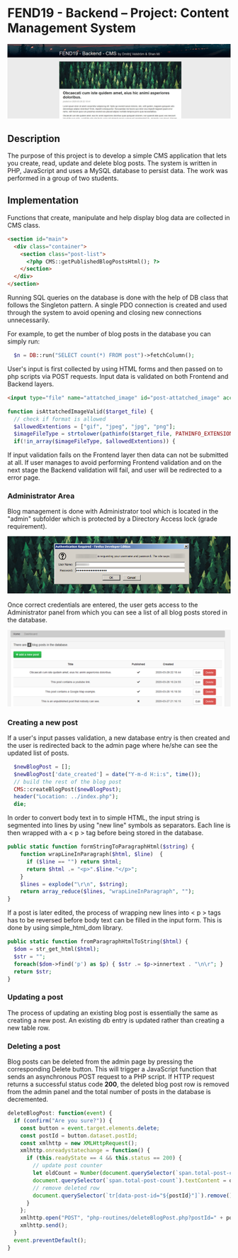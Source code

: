 # FEND19 - Backend – Project: Content Management System

![preview](readme/cms-preview.jpg)

## Description

The purpose of this project is to develop a simple CMS application that lets you create, read, update and delete blog posts. The system is written in PHP, JavaScript and uses a MySQL database to persist data. The work was performed in a group of two students.

## Implementation

Functions that create, manipulate and help display blog data are collected in CMS class.

```html
<section id="main">
  <div class="container">
    <section class="post-list">
      <?php CMS::getPublishedBlogPostsHtml(); ?>
    </section>
  </div>
</section>
```

Running SQL queries on the database is done with the help of DB class that follows the Singleton pattern. A single PDO connection is created and used through the system to avoid opening and closing new connections unnecessarily.

For example, to get the number of blog posts in the database you can simply run:

```php
  $n = DB::run("SELECT count(*) FROM post")->fetchColumn();
```

User's input is first collected by using HTML forms and then passed on to php scripts via POST requests. Input data is validated on both Frontend and Backend layers.

```html
<input type="file" name="attatched_image" id="post-attatched_image" accept=".jpg,.jpeg,.png,.gif" required />
```

```php
function isAttatchedImageValid($target_file) {
  // check if format is allowed
  $allowedExtentions = ["gif", "jpeg", "jpg", "png"];
  $imageFileType = strtolower(pathinfo($target_file, PATHINFO_EXTENSION));
  if(!in_array($imageFileType, $allowedExtentions)) {
```

If input validation fails on the Frontend layer then data can not be submitted at all. If user manages to avoid performing Frontend validation and on the next stage the Backend validation will fail, and user will be redirected to a error page.

### Administrator Area

Blog management is done with Administrator tool which is located in the "admin" subfolder which is protected by a Directory Access lock (grade requirement).

![preview](readme/cms-login.png)

Once correct credentials are entered, the user gets access to the Administrator panel from which you can see a list of all blog posts stored in the database.

![preview](readme/cms-admin.png)

### Creating a new post

If a user's input passes validation, a new database entry is then created and the user is redirected back to the admin page where he/she can see the updated list of posts.

```php
  $newBlogPost = [];
  $newBlogPost['date_created'] = date("Y-m-d H:i:s", time());
  // build the rest of the blog post
  CMS::createBlogPost($newBlogPost);
  header("Location: ../index.php");
  die;
```

In order to convert body text in to simple HTML, the input string is segmented into lines by using "new line" symbols as separators. Each line is then wrapped with a < p > tag before being stored in the database.

```php
public static function formStringToParagraphHtml($string) {
    function wrapLineInParagraph($html, $line)  {
      if ($line == "") return $html;
      return $html .= "<p>".$line."</p>";
    }
    $lines = explode("\r\n", $string);
    return array_reduce($lines, "wrapLineInParagraph", "");
}
```

If a post is later edited, the process of wrapping new lines into < p > tags has to be reversed before body text can be filled in the input form. This is done by using simple_html_dom library.

```php
public static function fromParagraphHtmlToString($html) {
  $dom = str_get_html($html);
  $str = "";
  foreach($dom->find('p') as $p) { $str .= $p->innertext . "\n\r"; }
  return $str;
}
```

### Updating a post

The process of updating an existing blog post is essentially the same as creating a new post. An existing db entry is updated rather than creating a new table row.

### Deleting a post

Blog posts can be deleted from the admin page by pressing the corresponding Delete button. This will trigger a JavaScript function that sends an asynchronous POST request to a PHP script. If HTTP request returns a successful status code **200**, the deleted blog post row is removed from the admin panel and the total number of posts in the database is decremented.

```js
deleteBlogPost: function(event) {
  if (confirm("Are you sure?")) {
    const button = event.target.elements.delete;
    const postId = button.dataset.postId;
    const xmlhttp = new XMLHttpRequest();
    xmlhttp.onreadystatechange = function() {
      if (this.readyState == 4 && this.status == 200) {
        // update post counter
        let oldCount = Number(document.querySelector(`span.total-post-count`).textContent);
        document.querySelector(`span.total-post-count`).textContent = oldCount - 1;
        // remove deleted row
        document.querySelector(`tr[data-post-id="${postId}"]`).remove();
      }
    };
    xmlhttp.open("POST", "php-routines/deleteBlogPost.php?postId=" + postId, true);
    xmlhttp.send();
  }
  event.preventDefault();
}
```
